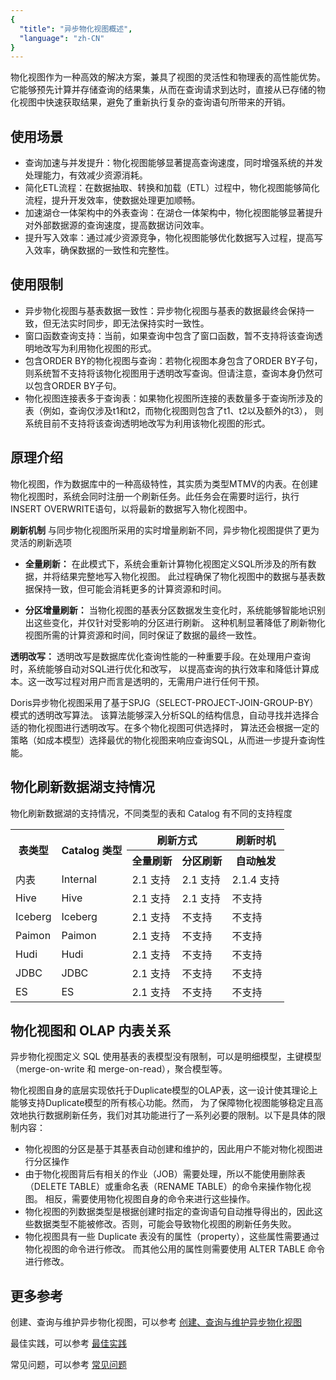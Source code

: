 ```yaml
---
{
  "title": "异步物化视图概述",
  "language": "zh-CN"
}
---
```


<!--
Licensed to the Apache Software Foundation (ASF) under one
or more contributor license agreements.  See the NOTICE file
distributed with this work for additional information
regarding copyright ownership.  The ASF licenses this file
to you under the Apache License, Version 2.0 (the
"License"); you may not use this file except in compliance
with the License.  You may obtain a copy of the License at

  http://www.apache.org/licenses/LICENSE-2.0

Unless required by applicable law or agreed to in writing,
software distributed under the License is distributed on an
"AS IS" BASIS, WITHOUT WARRANTIES OR CONDITIONS OF ANY
KIND, either express or implied.  See the License for the
specific language governing permissions and limitations
under the License.
-->

物化视图作为一种高效的解决方案，兼具了视图的灵活性和物理表的高性能优势。
它能够预先计算并存储查询的结果集，从而在查询请求到达时，直接从已存储的物化视图中快速获取结果，避免了重新执行复杂的查询语句所带来的开销。

## 使用场景

- 查询加速与并发提升：物化视图能够显著提高查询速度，同时增强系统的并发处理能力，有效减少资源消耗。
- 简化ETL流程：在数据抽取、转换和加载（ETL）过程中，物化视图能够简化流程，提升开发效率，使数据处理更加顺畅。
- 加速湖仓一体架构中的外表查询：在湖仓一体架构中，物化视图能够显著提升对外部数据源的查询速度，提高数据访问效率。
- 提升写入效率：通过减少资源竞争，物化视图能够优化数据写入过程，提高写入效率，确保数据的一致性和完整性。

## 使用限制
- 异步物化视图与基表数据一致性：异步物化视图与基表的数据最终会保持一致，但无法实时同步，即无法保持实时一致性。
- 窗口函数查询支持：当前，如果查询中包含了窗口函数，暂不支持将该查询透明地改写为利用物化视图的形式。
- 包含ORDER BY的物化视图与查询：若物化视图本身包含了ORDER BY子句，则系统暂不支持将该物化视图用于透明改写查询。但请注意，查询本身仍然可以包含ORDER BY子句。
- 物化视图连接表多于查询表：如果物化视图所连接的表数量多于查询所涉及的表（例如，查询仅涉及t1和t2，而物化视图则包含了t1、t2以及额外的t3），
  则系统目前不支持将该查询透明地改写为利用该物化视图的形式。

## 原理介绍

物化视图，作为数据库中的一种高级特性，其实质为类型MTMV的内表。在创建物化视图时，系统会同时注册一个刷新任务。此任务会在需要时运行，执行INSERT OVERWRITE语句，以将最新的数据写入物化视图中。

**刷新机制**
与同步物化视图所采用的实时增量刷新不同，异步物化视图提供了更为灵活的刷新选项

- **全量刷新：**
  在此模式下，系统会重新计算物化视图定义SQL所涉及的所有数据，并将结果完整地写入物化视图。
  此过程确保了物化视图中的数据与基表数据保持一致，但可能会消耗更多的计算资源和时间。

- **分区增量刷新：**
  当物化视图的基表分区数据发生变化时，系统能够智能地识别出这些变化，并仅针对受影响的分区进行刷新。
  这种机制显著降低了刷新物化视图所需的计算资源和时间，同时保证了数据的最终一致性。

**透明改写：**
透明改写是数据库优化查询性能的一种重要手段。在处理用户查询时，系统能够自动对SQL进行优化和改写，
以提高查询的执行效率和降低计算成本。这一改写过程对用户而言是透明的，无需用户进行任何干预。

Doris异步物化视图采用了基于SPJG（SELECT-PROJECT-JOIN-GROUP-BY）模式的透明改写算法。
该算法能够深入分析SQL的结构信息，自动寻找并选择合适的物化视图进行透明改写。在多个物化视图可供选择时，
算法还会根据一定的策略（如成本模型）选择最优的物化视图来响应查询SQL，从而进一步提升查询性能。


## 物化刷新数据湖支持情况

物化刷新数据湖的支持情况，不同类型的表和 Catalog 有不同的支持程度

<table>
    <tr>
        <th rowspan="2">表类型</th>
        <th rowspan="2">Catalog 类型</th>
        <th colspan="2">刷新方式</th>
        <th >刷新时机</th>
    </tr>
    <tr>
        <th>全量刷新</th>
        <th>分区刷新</th>
        <th>自动触发</th>
    </tr>
    <tr>
        <td>内表</td>
        <td>Internal</td>
        <td>2.1 支持</td>
        <td>2.1 支持</td>
        <td>2.1.4 支持</td>
    </tr>
    <tr>
        <td>Hive</td>
        <td>Hive</td>
        <td>2.1 支持</td>
        <td>2.1 支持</td>
        <td>不支持</td>
    </tr>
    <tr>
        <td>Iceberg</td>
        <td>Iceberg</td>
        <td>2.1 支持</td>
        <td>不支持</td>
        <td>不支持</td>
    </tr>
    <tr>
        <td>Paimon</td>
        <td>Paimon</td>
        <td>2.1 支持</td>
        <td>不支持</td>
        <td>不支持</td>
    </tr>
    <tr>
        <td>Hudi</td>
        <td>Hudi</td>
        <td>2.1 支持</td>
        <td>不支持</td>
        <td>不支持</td>
    </tr>
    <tr>
        <td>JDBC</td>
        <td>JDBC</td>
        <td>2.1 支持</td>
        <td>不支持</td>
        <td>不支持</td>
    </tr>
    <tr>
        <td>ES</td>
        <td>ES</td>
        <td>2.1 支持</td>
        <td>不支持</td>
        <td>不支持</td>
    </tr>
</table>

## 物化视图和 OLAP 内表关系

异步物化视图定义 SQL 使用基表的表模型没有限制，可以是明细模型，主键模型（merge-on-write 和 merge-on-read），聚合模型等。

物化视图自身的底层实现依托于Duplicate模型的OLAP表，这一设计使其理论上能够支持Duplicate模型的所有核心功能。然而，
为了保障物化视图能够稳定且高效地执行数据刷新任务，我们对其功能进行了一系列必要的限制。以下是具体的限制内容：

- 物化视图的分区是基于其基表自动创建和维护的，因此用户不能对物化视图进行分区操作
- 由于物化视图背后有相关的作业（JOB）需要处理，所以不能使用删除表（DELETE TABLE）或重命名表（RENAME TABLE）的命令来操作物化视图。
  相反，需要使用物化视图自身的命令来进行这些操作。
- 物化视图的列数据类型是根据创建时指定的查询语句自动推导得出的，因此这些数据类型不能被修改。否则，可能会导致物化视图的刷新任务失败。
- 物化视图具有一些 Duplicate 表没有的属性（property），这些属性需要通过物化视图的命令进行修改。
  而其他公用的属性则需要使用 ALTER TABLE 命令进行修改。


## 更多参考
创建、查询与维护异步物化视图，可以参考 [创建、查询与维护异步物化视图](../async-materialized-view/functions-and-demands.md)

最佳实践，可以参考 [最佳实践](../async-materialized-view/use-guide.md)

常见问题，可以参考 [常见问题](../async-materialized-view/faq.md)

